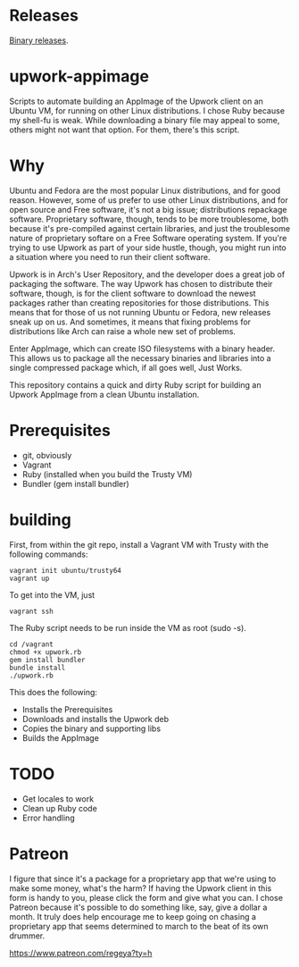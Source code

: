 # Releases

[Binary releases](https://github.com/regeya/upwork-appimage/releases).

# upwork-appimage

Scripts to automate building an AppImage of the Upwork client on an Ubuntu VM, for running on other Linux distributions.  I chose Ruby because my shell-fu is weak.  While downloading a binary file may appeal to some, others might not want that option.  For them, there's this script.  

# Why

Ubuntu and Fedora are the most popular Linux distributions, and for good reason.  However, some of us prefer to use other Linux distributions, and for open source and Free software, it's not a big issue; distributions repackage software.  Proprietary software, though, tends to be more troublesome, both because it's pre-compiled against certain libraries, and just the troublesome nature of proprietary softare on a Free Software operating system.  If you're trying to use Upwork as part of your side hustle, though, you might run into a situation where you need to run their client software.

Upwork is in Arch's User Repository, and the developer does a great job of packaging the software.  The way Upwork has chosen to distribute their software, though, is for the client software to download the newest packages rather than creating repositories for those distributions.  This means that for those of us not running Ubuntu or Fedora, new releases sneak up on us.  And sometimes, it means that fixing problems for distributions like Arch can raise a whole new set of problems.

Enter AppImage, which can create ISO filesystems with a binary header.  This allows us to package all the necessary binaries and libraries into a single compressed package which, if all goes well, Just Works.

This repository contains a quick and dirty Ruby script for building an Upwork AppImage from a clean Ubuntu installation.

# Prerequisites

- git, obviously
- Vagrant
- Ruby (installed when you build the Trusty VM)
- Bundler (gem install bundler)

# building

First, from within the git repo, install a Vagrant VM with Trusty with the following commands:

    vagrant init ubuntu/trusty64
    vagrant up

To get into the VM, just

    vagrant ssh

The Ruby script needs to be run inside the VM as root (sudo -s).

    cd /vagrant
    chmod +x upwork.rb
    gem install bundler
    bundle install
    ./upwork.rb

This does the following:

- Installs the Prerequisites
- Downloads and installs the Upwork deb
- Copies the binary and supporting libs
- Builds the AppImage

# TODO

- Get locales to work
- Clean up Ruby code
- Error handling

# Patreon

I figure that since it's a package for a proprietary app that we're using to make some money, what's the harm?  If having the Upwork client in this form is handy to you, please click the form and give what you can.  I chose Patreon because it's possible to do something like, say, give a dollar a month.  It truly does help encourage me to keep going on chasing a proprietary app that seems determined to march to the beat of its own drummer.

https://www.patreon.com/regeya?ty=h
